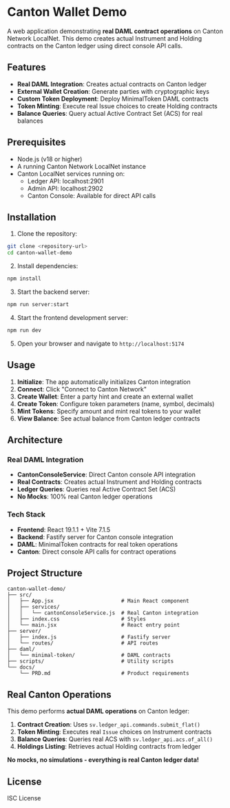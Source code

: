 # Canton Wallet Demo

A web application demonstrating **real DAML contract operations** on Canton Network LocalNet. This demo creates actual Instrument and Holding contracts on the Canton ledger using direct console API calls.

## Features

- **Real DAML Integration**: Creates actual contracts on Canton ledger
- **External Wallet Creation**: Generate parties with cryptographic keys
- **Custom Token Deployment**: Deploy MinimalToken DAML contracts
- **Token Minting**: Execute real Issue choices to create Holding contracts
- **Balance Queries**: Query actual Active Contract Set (ACS) for real balances

## Prerequisites

- Node.js (v18 or higher)
- A running Canton Network LocalNet instance
- Canton LocalNet services running on:
  - Ledger API: localhost:2901
  - Admin API: localhost:2902
  - Canton Console: Available for direct API calls

## Installation

1. Clone the repository:
```bash
git clone <repository-url>
cd canton-wallet-demo
```

2. Install dependencies:
```bash
npm install
```

3. Start the backend server:
```bash
npm run server:start
```

4. Start the frontend development server:
```bash
npm run dev
```

5. Open your browser and navigate to `http://localhost:5174`

## Usage

1. **Initialize**: The app automatically initializes Canton integration
2. **Connect**: Click "Connect to Canton Network" 
3. **Create Wallet**: Enter a party hint and create an external wallet
4. **Create Token**: Configure token parameters (name, symbol, decimals)
5. **Mint Tokens**: Specify amount and mint real tokens to your wallet
6. **View Balance**: See actual balance from Canton ledger contracts

## Architecture

### Real DAML Integration
- **CantonConsoleService**: Direct Canton console API integration
- **Real Contracts**: Creates actual Instrument and Holding contracts
- **Ledger Queries**: Queries real Active Contract Set (ACS)
- **No Mocks**: 100% real Canton ledger operations

### Tech Stack
- **Frontend**: React 19.1.1 + Vite 7.1.5
- **Backend**: Fastify server for Canton console integration
- **DAML**: MinimalToken contracts for real token operations
- **Canton**: Direct console API calls for contract operations

## Project Structure

```
canton-wallet-demo/
├── src/
│   ├── App.jsx                      # Main React component
│   ├── services/
│   │   └── cantonConsoleService.js  # Real Canton integration
│   ├── index.css                    # Styles
│   └── main.jsx                     # React entry point
├── server/
│   ├── index.js                     # Fastify server
│   └── routes/                      # API routes
├── daml/
│   └── minimal-token/               # DAML contracts
├── scripts/                         # Utility scripts
└── docs/
    └── PRD.md                       # Product requirements
```

## Real Canton Operations

This demo performs **actual DAML operations** on Canton ledger:

1. **Contract Creation**: Uses `sv.ledger_api.commands.submit_flat()` 
2. **Token Minting**: Executes real `Issue` choices on Instrument contracts
3. **Balance Queries**: Queries real ACS with `sv.ledger_api.acs.of_all()`
4. **Holdings Listing**: Retrieves actual Holding contracts from ledger

**No mocks, no simulations - everything is real Canton ledger data!**

## License

ISC License
